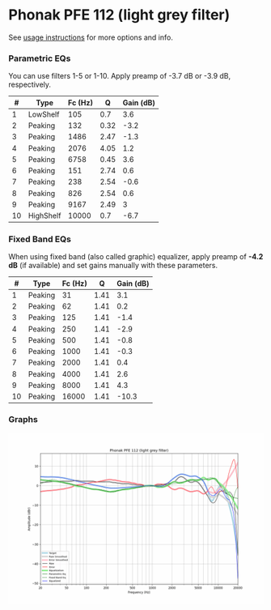 # Phonak PFE 112 (light grey filter)
See [usage instructions](https://github.com/jaakkopasanen/AutoEq#usage) for more options and info.

### Parametric EQs
You can use filters 1-5 or 1-10. Apply preamp of -3.7 dB or -3.9 dB, respectively.

|   # | Type      |   Fc (Hz) |    Q |   Gain (dB) |
|-----|-----------|-----------|------|-------------|
|   1 | LowShelf  |       105 | 0.7  |         3.6 |
|   2 | Peaking   |       132 | 0.32 |        -3.2 |
|   3 | Peaking   |      1486 | 2.47 |        -1.3 |
|   4 | Peaking   |      2076 | 4.05 |         1.2 |
|   5 | Peaking   |      6758 | 0.45 |         3.6 |
|   6 | Peaking   |       151 | 2.74 |         0.6 |
|   7 | Peaking   |       238 | 2.54 |        -0.6 |
|   8 | Peaking   |       826 | 2.54 |         0.6 |
|   9 | Peaking   |      9167 | 2.49 |         3   |
|  10 | HighShelf |     10000 | 0.7  |        -6.7 |

### Fixed Band EQs
When using fixed band (also called graphic) equalizer, apply preamp of **-4.2 dB** (if available) and set gains manually with these parameters.

|   # | Type    |   Fc (Hz) |    Q |   Gain (dB) |
|-----|---------|-----------|------|-------------|
|   1 | Peaking |        31 | 1.41 |         3.1 |
|   2 | Peaking |        62 | 1.41 |         0.2 |
|   3 | Peaking |       125 | 1.41 |        -1.4 |
|   4 | Peaking |       250 | 1.41 |        -2.9 |
|   5 | Peaking |       500 | 1.41 |        -0.8 |
|   6 | Peaking |      1000 | 1.41 |        -0.3 |
|   7 | Peaking |      2000 | 1.41 |         0.4 |
|   8 | Peaking |      4000 | 1.41 |         2.6 |
|   9 | Peaking |      8000 | 1.41 |         4.3 |
|  10 | Peaking |     16000 | 1.41 |       -10.3 |

### Graphs
![](./Phonak%20PFE%20112%20(light%20grey%20filter).png)
